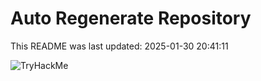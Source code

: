 # Auto Regenerate Repository

This README was last updated: 2025-01-30 20:41:11

 ![TryHackMe](https://tryhackme.com/badge/533634)
